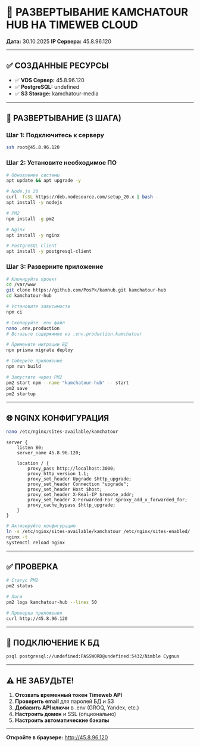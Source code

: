 # 🚀 РАЗВЕРТЫВАНИЕ KAMCHATOUR HUB НА TIMEWEB CLOUD

**Дата:** 30.10.2025
**IP Сервера:** 45.8.96.120

---

## ✅ СОЗДАННЫЕ РЕСУРСЫ

- ✅ **VDS Сервер:** 45.8.96.120
- ✅ **PostgreSQL:** undefined
- ✅ **S3 Storage:** kamchatour-media

---

## 🔧 РАЗВЕРТЫВАНИЕ (3 ШАГА)

### Шаг 1: Подключитесь к серверу

```bash
ssh root@45.8.96.120
```

### Шаг 2: Установите необходимое ПО

```bash
# Обновление системы
apt update && apt upgrade -y

# Node.js 20
curl -fsSL https://deb.nodesource.com/setup_20.x | bash -
apt install -y nodejs

# PM2
npm install -g pm2

# Nginx
apt install -y nginx

# PostgreSQL Client
apt install -y postgresql-client
```

### Шаг 3: Разверните приложение

```bash
# Клонируйте проект
cd /var/www
git clone https://github.com/PosPk/kamhub.git kamchatour-hub
cd kamchatour-hub

# Установите зависимости
npm ci

# Скопируйте .env файл
nano .env.production
# Вставьте содержимое из .env.production.kamchatour

# Примените миграции БД
npx prisma migrate deploy

# Соберите приложение
npm run build

# Запустите через PM2
pm2 start npm --name "kamchatour-hub" -- start
pm2 save
pm2 startup
```

---

## 🌐 NGINX КОНФИГУРАЦИЯ

```bash
nano /etc/nginx/sites-available/kamchatour
```

```nginx
server {
    listen 80;
    server_name 45.8.96.120;

    location / {
        proxy_pass http://localhost:3000;
        proxy_http_version 1.1;
        proxy_set_header Upgrade $http_upgrade;
        proxy_set_header Connection "upgrade";
        proxy_set_header Host $host;
        proxy_set_header X-Real-IP $remote_addr;
        proxy_set_header X-Forwarded-For $proxy_add_x_forwarded_for;
        proxy_cache_bypass $http_upgrade;
    }
}
```

```bash
# Активируйте конфигурацию
ln -s /etc/nginx/sites-available/kamchatour /etc/nginx/sites-enabled/
nginx -t
systemctl reload nginx
```

---

## ✅ ПРОВЕРКА

```bash
# Статус PM2
pm2 status

# Логи
pm2 logs kamchatour-hub --lines 50

# Проверка приложения
curl http://45.8.96.120
```

---

## 🔗 ПОДКЛЮЧЕНИЕ К БД

```bash
psql postgresql://undefined:PASSWORD@undefined:5432/Nimble Cygnus
```

---

## ⚠️ НЕ ЗАБУДЬТЕ!

1. **Отозвать временный токен Timeweb API**
2. **Проверить email** для паролей БД и S3
3. **Добавить API ключи** в .env (GROQ, Yandex, etc.)
4. **Настроить домен** и SSL (опционально)
5. **Настроить автоматические бэкапы**

---

**Откройте в браузере:** http://45.8.96.120
